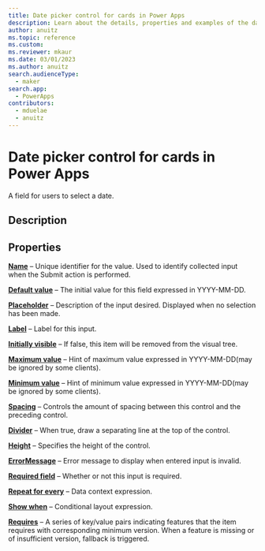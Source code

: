 ```yaml
---
title: Date picker control for cards in Power Apps
description: Learn about the details, properties and examples of the date picker control for cards in Power Apps.
author: anuitz
ms.topic: reference
ms.custom: 
ms.reviewer: mkaur
ms.date: 03/01/2023
ms.author: anuitz
search.audienceType:
  - maker
search.app:
  - PowerApps
contributors:
  - mduelae
  - anuitz
---
```


# Date picker control for cards in Power Apps

 A field for users to select a date.

## Description


## Properties

**[Name](../control-reference.md#n)** – Unique identifier for the value. Used to identify collected input when the Submit action is performed.

**[Default value](../control-reference.md#d)** – The initial value for this field expressed in YYYY-MM-DD.

**[Placeholder](../control-reference.md#p)** – Description of the input desired. Displayed when no selection has been made.

**[Label](../control-reference.md#l)** – Label for this input.

**[Initially visible](../control-reference.md#i)** – If false, this item will be removed from the visual tree.

**[Maximum value](../control-reference.md#m)** – Hint of maximum value expressed in YYYY-MM-DD(may be ignored by some clients).

**[Minimum value](../control-reference.md#m)** – Hint of minimum value expressed in YYYY-MM-DD(may be ignored by some clients).

**[Spacing](../control-reference.md#s)** – Controls the amount of spacing between this control and the preceding control.

**[Divider](../control-reference.md#d)** – When true, draw a separating line at the top of the control.

**[Height](../control-reference.md#h)** – Specifies the height of the control.

**[ErrorMessage](../control-reference.md#e)** – Error message to display when entered input is invalid.

**[Required field](../control-reference.md#r)** – Whether or not this input is required.

**[Repeat for every](../control-reference.md#r)** – Data context expression.

**[Show when](../control-reference.md#s)** – Conditional layout expression.

**[Requires](../control-reference.md#r)** – A series of key/value pairs indicating features that the item requires with corresponding minimum version. When a feature is missing or of insufficient version, fallback is triggered.


